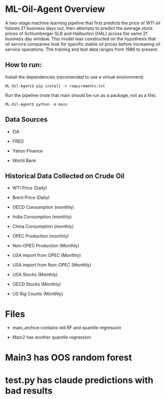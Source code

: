 # ML-Oil-Agent Overview
A two-stage machine learning pipeline that first predicts the price of WTI oil futures 21 business days out, then attempts to predict the average stock prices of Schlumberger SLB and Haliburton (HAL) across the same 21 business day window. This model was constructed on the hypothesis that oil service companies look for specific stable oil prices before increasing oil service operations. The training and test data ranges from 1986 to present.

## How to run:

Install the dependencies (recomended to use a virtual environment)
```
ML-Oil-Agent$ pip install -r requirements.txt
```

Run the pipeline (note that main should be run as a package, not as a file).
```
ML-Oil-Agent$ python -m main
```

## Data Sources 

* EIA

* FRED

* Yahoo Finance

* World Bank

## Historical Data Collected on Crude Oil

* WTI Price (Daily)

* Brent Price (Daily)

* OECD Consumption (monthly)

* India Consumption (monthly)

* China Consumption (monthly)

* OPEC Production (monthly)

* Non-OPEC Production (Monthly)

* USA import from OPEC (Monthly)

* USA import from Non-OPEC (Monthly)

* USA Stocks (Monthly)

* OECD Stocks (Monthly)

* US Rig Counts (Monthly)

# Files

* main_archive contains old RF and quantile regression

* Main2 has another quantile regression

# Main3 has OOS random forest

# test.py has claude predictions with bad results

# 